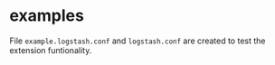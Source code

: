 # examples

File `example.logstash.conf` and `logstash.conf` are created to test the extension funtionality.